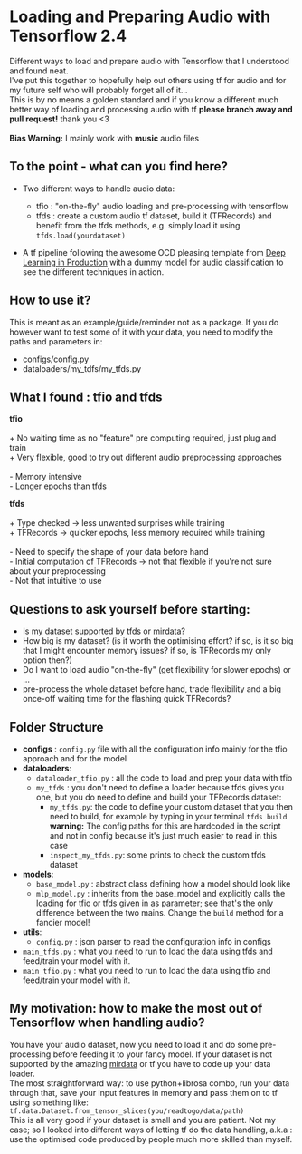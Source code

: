 # Loading and Preparing Audio with Tensorflow 2.4
Different ways to load and prepare audio with Tensorflow that I understood and found neat. \
I've put this together to hopefully help out others using tf for audio and for my future self who will probably forget all of it... \
This is by no means a golden standard and if you know a different much better way of loading and processing audio with tf **please branch away and pull request!** thank you <3 \
\
**Bias Warning:** I mainly work with **music** audio files


## To the point - what can you find here?
- Two different ways to handle audio data:
  - tfio : "on-the-fly" audio loading and pre-processing with tensorflow
  - tfds : create a custom audio tf dataset, build it (TFRecords) and benefit from the tfds methods, e.g. simply load it using `tfds.load(yourdataset)`

- A tf pipeline following the awesome OCD pleasing template from [Deep Learning in Production](https://github.com/The-AI-Summer/Deep-Learning-In-Production) with a dummy model for audio classification to see the different techniques in action.

## How to use it?
This is meant as an example/guide/reminder not as a package. If you do however want to test some of it with your data, you need to modify the paths and parameters in:
- configs/config.py
- dataloaders/my_tdfs/my_tfds.py

## What I found : tfio and tfds

**tfio** \
\
\+ No waiting time as no "feature" pre computing required, just plug and train \
\+ Very flexible, good to try out different audio preprocessing approaches \
\
\- Memory intensive \
\- Longer epochs than tfds

**tfds** \
\
\+ Type checked -> less unwanted surprises while training \
\+ TFRecords -> quicker epochs, less memory required while training \
\
\- Need to specify the shape of your data before hand \
\- Initial computation of TFRecords -> not that flexible if you're not sure about your preprocessing \
\- Not that intuitive to use

## Questions to ask yourself before starting:
- Is my dataset supported by [tfds](https://www.tensorflow.org/datasets/catalog/overview) or [mirdata](https://github.com/mir-dataset-loaders/mirdata)?
- How big is my dataset? (is it worth the optimising effort? if so, is it so big that I might encounter memory issues? if so, is TFRecords my only option then?)
- Do I want to load audio "on-the-fly" (get flexibility for slower epochs) or ...
- pre-process the whole dataset before hand, trade flexibility and a big once-off waiting time for the flashing quick TFRecords?

## Folder Structure
- **configs** : `config.py` file with all the configuration info mainly for the tfio approach and for the model
- **dataloaders**:
  - `dataloader_tfio.py` : all the code to load and prep your data with tfio
  - `my_tfds` : you don't need to define a loader because tfds gives you one, but you do need to define and build your TFRecords dataset:
    - `my_tfds.py`: the code to define your custom dataset that you then need to build, for example by typing in your terminal `tfds build` \
    **warning:** The config paths for this are hardcoded in the script and not in config because it's just much easier to read in this case
    - `inspect_my_tfds.py`: some prints to check the custom tfds dataset
- **models**:
  - `base_model.py` : abstract class defining how a model should look like
  - `mlp_model.py` : inherits from the base_model and explicitly calls the loading for tfio or tfds given in as parameter; see that's the only difference between the two mains. Change the `build` method for a fancier model!
- **utils**:
  - `config.py` : json parser to read the configuration info in configs
- `main_tfds.py` : what you need to run to load the data using tfds and feed/train your model with it.  
- `main_tfio.py` : what you need to run to load the data using tfio and feed/train your model with it.  


## My motivation: how to make the most out of Tensorflow when handling audio?
You have your audio dataset, now you need to load it and do some pre-processing before feeding it to your fancy model. If your dataset is not supported by the amazing [mirdata](https://github.com/mir-dataset-loaders/mirdata) or tf you have to code up your data loader. \
The most straightforward way: to use python+librosa combo, run your data through that, save your input features in memory and pass them on to tf using something like:
`tf.data.Dataset.from_tensor_slices(you/readtogo/data/path)` \
This is all very good if your dataset is small and you are patient. Not my case; so I looked into different ways of letting tf do the data handling, a.k.a : use the optimised code produced by people much more skilled than myself.
